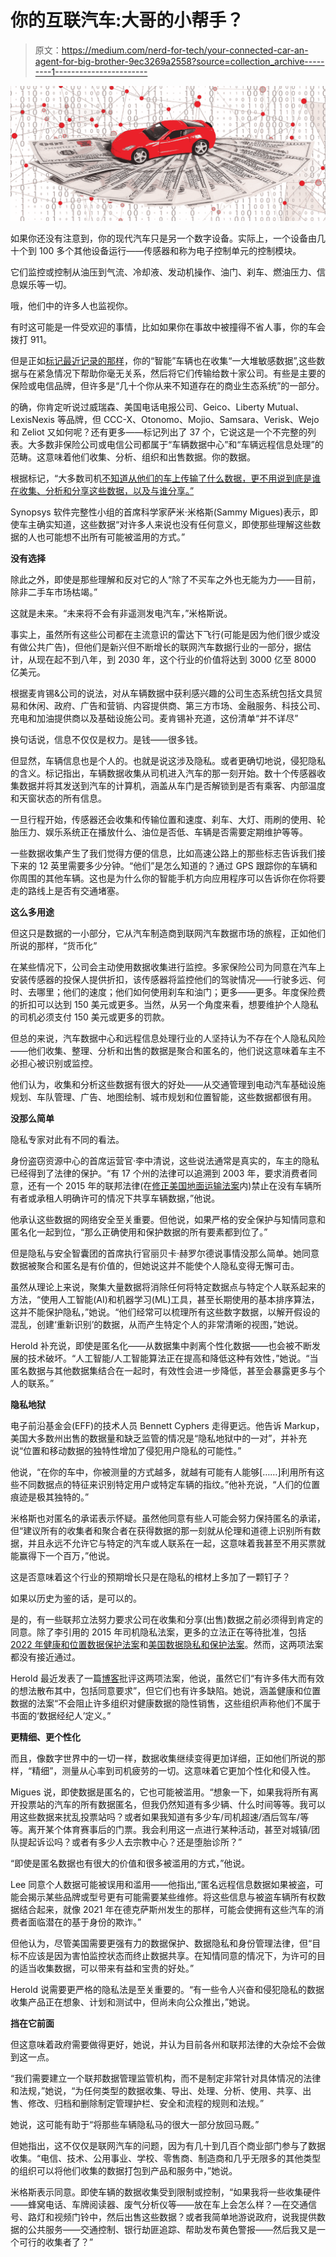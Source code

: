 # 你的互联汽车:大哥的小帮手？

> 原文：<https://medium.com/nerd-for-tech/your-connected-car-an-agent-for-big-brother-9ec3269a2558?source=collection_archive---------1----------------------->

![](img/700dcd76ca3ac0e9de95b851325010e4.png)

如果你还没有注意到，你的现代汽车只是另一个数字设备。实际上，一个设备由几十个到 100 多个其他设备运行——传感器和称为电子控制单元的控制模块。

它们监控或控制从油压到气流、冷却液、发动机操作、油门、刹车、燃油压力、信息娱乐等一切。

哦，他们中的许多人也监视你。

有时这可能是一件受欢迎的事情，比如如果你在事故中被撞得不省人事，你的车会拨打 911。

但是正如[标记最近记录的那样](https://themarkup.org/the-breakdown/2022/07/27/who-is-collecting-data-from-your-car)，你的“智能”车辆也在收集“一大堆敏感数据”,这些数据与在紧急情况下帮助你毫无关系，然后将它们传输给数十家公司。有些是主要的保险或电信品牌，但许多是“几十个你从来不知道存在的商业生态系统”的一部分。

的确，你肯定听说过威瑞森、美国电话电报公司、Geico、Liberty Mutual、LexisNexis 等品牌，但 CCC-X、Otonomo、Mojio、Samsara、Verisk、Wejo 和 Zeliot 又如何呢？还有更多——标记列出了 37 个，它说这是一个不完整的列表。大多数非保险公司或电信公司都属于“车辆数据中心”和“车辆远程信息处理”的范畴。这意味着他们收集、分析、组织和出售数据。你的数据。

根据标记，“大多数司机[不知道从他们的车上传输了什么数据，更不用说到底是谁在收集、分析和分享这些数据，以及与谁分享。”](https://www.documentcloud.org/documents/22120767-capgeminiinvent_vehicledatamonetization_pov_sep2020#document/p10/a2130251)

Synopsys 软件完整性小组的首席科学家萨米·米格斯(Sammy Migues)表示，即使车主确实知道，这些数据“对许多人来说也没有任何意义，即使那些理解这些数据的人也可能想不出所有可能被滥用的方式。”

**没有选择**

除此之外，即使是那些理解和反对它的人“除了不买车之外也无能为力——目前，除非二手车市场枯竭。”

这就是未来。“未来将不会有非遥测发电汽车，”米格斯说。

事实上，虽然所有这些公司都在主流意识的雷达下飞行(可能是因为他们很少或没有做公共广告)，但他们是新兴但不断增长的联网汽车数据行业的一部分，据估计，从现在起不到八年，到 2030 年，这个行业的价值将达到 3000 亿至 8000 亿美元。

根据麦肯锡&公司的说法，对从车辆数据中获利感兴趣的公司生态系统包括文具贸易和休闲、政府、广告和营销、内容提供商、第三方市场、金融服务、科技公司、充电和加油提供商以及基础设施公司。麦肯锡补充道，这份清单“并不详尽”

换句话说，信息不仅仅是权力。是钱——很多钱。

但显然，车辆信息也是个人的。也就是说这涉及隐私。或者更确切地说，侵犯隐私的含义。标记指出，车辆数据收集从司机进入汽车的那一刻开始。数十个传感器收集数据并将其发送到汽车的计算机，涵盖从车门是否解锁到是否有乘客、内部温度和天窗状态的所有信息。

一旦行程开始，传感器还会收集和传输位置和速度、刹车、大灯、雨刷的使用、轮胎压力、娱乐系统正在播放什么、油位是否低、车辆是否需要定期维护等等。

一些数据收集产生了我们觉得方便的信息，比如高速公路上的那些标志告诉我们接下来的 12 英里需要多少分钟。“他们”是怎么知道的？通过 GPS 跟踪你的车辆和你周围的其他车辆。这也是为什么你的智能手机方向应用程序可以告诉你在你将要走的路线上是否有交通堵塞。

**这么多用途**

但这只是数据的一小部分，它从汽车制造商到联网汽车数据市场的旅程，正如他们所说的那样，“货币化”

在某些情况下，公司会主动使用数据收集进行监控。多家保险公司为同意在汽车上安装传感器的投保人提供折扣，该传感器将监控他们的驾驶情况——行驶多远、何时、去哪里；他们的速度；他们如何使用刹车和油门；更多——更多。年度保险费的折扣可以达到 150 美元或更多。当然，从另一个角度来看，想要维护个人隐私的司机必须支付 150 美元或更多的罚款。

但总的来说，汽车数据中心和远程信息处理行业的人坚持认为不存在个人隐私风险——他们收集、整理、分析和出售的数据是聚合和匿名的，他们说这意味着车主不必担心被识别或监控。

他们认为，收集和分析这些数据有很大的好处——从交通管理到电动汽车基础设施规划、车队管理、广告、地图绘制、城市规划和位置智能，这些数据都很有用。

**没那么简单**

隐私专家对此有不同的看法。

身份盗窃资源中心的首席运营官·李中清说，这些说法通常是真实的，车主的隐私已经得到了法律的保护。“有 17 个州的法律可以追溯到 2003 年，要求消费者同意，还有一个 2015 年的联邦法律(在[修正美国地面运输法案](https://www.goodwinlaw.com/~/media/6C54B1C03E6849FBB0D0E2755E4FFEB7.pdf)内)禁止在没有车辆所有者或承租人明确许可的情况下共享车辆数据，”他说。

他承认这些数据的网络安全至关重要。但他说，如果严格的安全保护与知情同意和匿名化一起到位，“那么正确使用和保护数据的所有要素都到位了。”

但是隐私与安全智囊团的首席执行官丽贝卡·赫罗尔德说事情没那么简单。她同意数据被聚合和匿名是有价值的，但她说这并不能使个人隐私变得无懈可击。

虽然从理论上来说，聚集大量数据将消除任何将特定数据点与特定个人联系起来的方法，“使用人工智能(AI)和机器学习(ML)工具，甚至长期使用的基本排序算法，这并不能保护隐私，”她说。“他们经常可以梳理所有这些数字数据，以解开假设的混乱，创建‘重新识别’的数据，从而产生特定个人的非常清晰的视图，”她说。

Herold 补充说，即使是匿名化——从数据集中剥离个性化数据——也会被不断发展的技术破坏。“人工智能/人工智能算法正在提高和降低这种有效性，”她说。“当匿名数据与其他数据集结合在一起时，有效性会进一步降低，甚至会暴露更多与个人的联系。”

**隐私地狱**

电子前沿基金会(EFF)的技术人员 Bennett Cyphers 走得更远。他告诉 Markup，美国大多数州出售的数据量和缺乏监管的情况是“隐私地狱中的一对”，并补充说“位置和移动数据的独特性增加了侵犯用户隐私的可能性。”

他说，“在你的车中，你被测量的方式越多，就越有可能有人能够[……]利用所有这些不同数据点的特征来识别特定用户或特定车辆的指纹。”他补充说，“人们的位置痕迹是极其独特的。”

米格斯也对匿名的承诺表示怀疑。虽然他同意有些人可能会努力保持匿名的承诺，但“建议所有的收集者和聚合者在获得数据的那一刻就从伦理和道德上识别所有数据，并且永远不允许它与特定的汽车或人联系在一起，这意味着我甚至不用买票就能赢得下一个百万，”他说。

这是否意味着这个行业的预期增长只是在隐私的棺材上多加了一颗钉子？

如果以历史为鉴的话，是可以的。

是的，有一些联邦立法努力要求公司在收集和分享(出售)数据之前必须得到肯定的同意。除了李引用的 2015 年司机隐私法案，更多的立法正在等待批准，包括[2022 年健康和位置数据保护法案](https://www.congress.gov/bill/117th-congress/senate-bill/4408/actions?r=20&s=1)和[美国数据隐私和保护法案](https://www.congress.gov/bill/117th-congress/house-bill/8152)。然而，这两项法案都没有接近通过。

Herold 最近发表了一篇[博客](https://www.isaca.org/resources/news-and-trends/isaca-now-blog/2022/changes-needed-to-us-federal-privacy-proposal-for-effective-implementation)批评这两项法案，他说，虽然它们“有许多伟大而有效的想法散布其中，包括同意要求”，但它们也有许多缺陷。她说，涵盖健康和位置数据的法案“不会阻止许多组织对健康数据的隐性销售，这些组织声称他们不属于书面的‘数据经纪人’定义。”

**更精细、更个性化**

而且，像数字世界中的一切一样，数据收集继续变得更加详细，正如他们所说的那样，“精细”，测量从心率到司机疲劳的一切。这意味着它更加个性化和侵入性。

Migues 说，即使数据是匿名的，它也可能被滥用。“想象一下，如果我将所有离开投票站的汽车的所有数据匿名，但我仍然知道有多少辆、什么时间等等。我可以用这些数据来扰乱投票站吗？或者如果我知道有多少车/司机超速/酒后驾车/等等。离开某个体育赛事后的门票。我会利用这一点进行某种活动，甚至对城镇/团队提起诉讼吗？或者有多少人去宗教中心？还是堕胎诊所？”

“即使是匿名数据也有很大的价值和很多被滥用的方式，”他说。

Lee 同意个人数据可能被误用和滥用——他指出,“匿名远程信息数据如果被盗，可能会揭示某些品牌或型号更有可能需要某些维修。将这些信息与被盗车辆所有权数据结合起来，就像 2021 年在德克萨斯州发生的那样，可能会使拥有这些汽车的消费者面临潜在的基于身份的欺诈。”

但他认为，尽管美国需要更强有力的数据保护、数据隐私和身份管理法律，但“目标不应该是因为害怕监控状态而终止数据共享。在知情同意的情况下，为许可的目的适当收集数据，可以带来有益和宝贵的好处。”

Herold 说需要更严格的隐私法是至关重要的。“有一些令人兴奋和侵犯隐私的数据收集产品正在想象、计划和测试中，但尚未向公众推出，”她说。

**挡在它前面**

但这意味着政府需要做得更好，她说，并认为目前各州和联邦法律的大杂烩不会做到这一点。

“我们需要建立一个联邦数据管理监管机构，而不是制定非常针对具体情况的法律和法规，”她说，“为任何类型的数据收集、导出、处理、分析、使用、共享、出售、修改、归档和删除制定管理护栏、安全和流程的规则和法规。”

她说，这可能有助于“将那些车辆隐私马的很大一部分放回马厩。”

但她指出，这不仅仅是联网汽车的问题，因为有几十到几百个商业部门参与了数据收集。“电信、技术、公用事业、学校、零售商、制造商和几乎无限多的其他类型的组织可以将他们收集的数据打包到产品和服务中，”她说。

米格斯表示同意。即使车辆的数据收集受到限制或控制，“如果我将一些收集硬件——蜂窝电话、车牌阅读器、废气分析仪等——放在车上会怎么样？—在交通信号、路灯和视频门铃中，然后出售这些数据？或者我简单地游说政府，说我提供数据的公共服务——交通控制、银行劫匪追踪、帮助发布黄色警报——然后我又是一个可行的收集者了？”